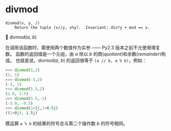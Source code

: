 # divmod

```
divmod(x, y, /)
    Return the tuple (x//y, x%y).  Invariant: div*y + mod == x.
```

🔨 divmod(*a*, *b*)

在调用该函数时，需使用两个数值作为实参 —— Py2.3 版本之前不允使用理复数。
函数的返回值是一个元组，由 *a* 除以 *b* 的商(*quotient*)和余数(*remainder*)构成。
也就是说，divmod(*a*, *b*) 的返回值等于 `(a // b, a % b)`，例如：

```python
>>> divmod(5,2)
(2, 1)
>>> divmod(-5,2)
(-3, 1)
>>> divmod(5.5,2)
(2.0, 1.5)
>>> divmod(5.5,-2)
(-3.0, -0.5)
>>> divmod(1+2j,1+0.5j)
((1+0j), 1.5j)
```

模运算 `a % b` 的结果的符号总与第二个操作数 *b* 的符号相同。
